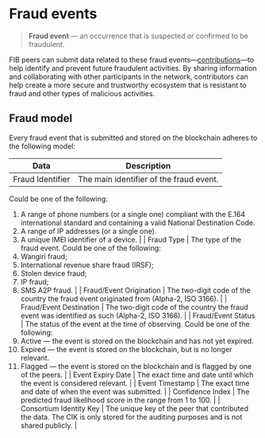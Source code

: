 # Fraud events

> **Fraud event** — an occurrence that is suspected or confirmed to be fraudulent.
> 

FIB peers can submit data related to these fraud events—[contributions](Contributions)—to help identify and prevent future fraudulent activities. By sharing information and collaborating with other participants in the network, contributors can help create a more secure and trustworthy ecosystem that is resistant to fraud and other types of malicious activities.

## Fraud model

Every fraud event that is submitted and stored on the blockchain adheres to the following model:

| Data | Description |
| --- | --- |
| Fraud Identifier | The main identifier of the fraud event.
Could be one of the following:
1. A range of phone numbers (or a single one) compliant with the E.164 international standard and containing a valid National Destination Code.
2. A range of IP addresses (or a single one).
3. A unique IMEI identifier of a device. |
| Fraud Type | The type of the fraud event.
Could be one of the following:
1. Wangiri fraud;
2. International revenue share fraud (IRSF);
3. Stolen device fraud;
4. IP fraud;
5. SMS A2P fraud. |
| Fraud/Event Origination | The two-digit code of the country the fraud event originated from (Alpha-2, ISO 3166). |
| Fraud/Event Destination | The two-digit code of the country the fraud event was identified as such (Alpha-2, ISO 3166). |
| Fraud/Event Status | The status of the event at the time of observing.
Could be one of the following:
1. Active — the event is stored on the blockchain and has not yet expired.
2. Expired — the event is stored on the blockchain, but is no longer relevant.
3. Flagged — the event is stored on the blockchain and is flagged by one of the peers. |
| Event Expiry Date | The exact time and date until which the event is considered relevant. |
| Event Timestamp | The exact time and date of when the event was submitted. |
| Confidence Index | The predicted fraud likelihood score in the range from 1 to 100. |
| Consortium Identity Key | The unique key of the peer that contributed the data.
The CIK is only stored for the auditing purposes and is not shared publicly. |